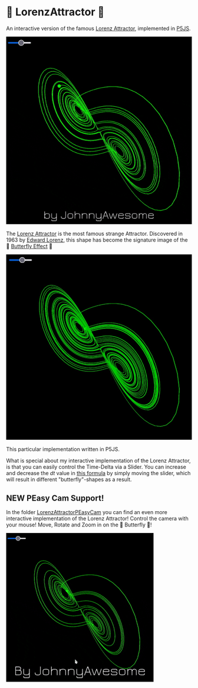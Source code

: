 # 🦋 LorenzAttractor 🦋

An interactive version of the famous [Lorenz Attractor](https://en.wikipedia.org/wiki/Lorenz_system), implemented in [P5JS](https://p5js.org/).

![Lorenz Attractor](https://raw.githubusercontent.com/johnnyawesome/LorenzAttractor/main/LorenzAttractor/DemoImages/LorenzAttractor.gif)

The [Lorenz Attractor](https://en.wikipedia.org/wiki/Lorenz_system) is the most famous strange Attractor. Discovered in 1963 by [Edward Lorenz](https://en.wikipedia.org/wiki/Edward_Norton_Lorenz), this shape has become the signature image of the 🦋 [Butterfly Effect](https://en.wikipedia.org/wiki/Butterfly_effect) 🦋 

![Lorenz Attractor](https://raw.githubusercontent.com/johnnyawesome/LorenzAttractor/main/LorenzAttractor/DemoImages/LorenzAttractor.jpg)

This particular implementation written in P5JS.

What is special about my interactive implementation of the Lorenz Attractor, is that you can easily control the Time-Delta via a Slider.
You can increase and decrease the *dt* value in [this formula](https://en.wikipedia.org/wiki/Lorenz_system#Overview) by simply moving the slider, which will result in different "butterfly"-shapes as a result.

## NEW PEasy Cam Support!

In the folder [LorenzAttractorPEasyCam](https://github.com/johnnyawesome/LorenzAttractor/tree/main/LorenzAttractorPEasyCam) you can find an even more interactive implementation of the Lorenz Attractor! Control the camera with your mouse! Move, Rotate and Zoom in on the 🦋 Butterfly 🦋!

![Lorenz AttractorPEasyCam](https://raw.githubusercontent.com/johnnyawesome/LorenzAttractor/main/LorenzAttractor/DemoImages/LorenzAttractorPeasyCam.gif)


